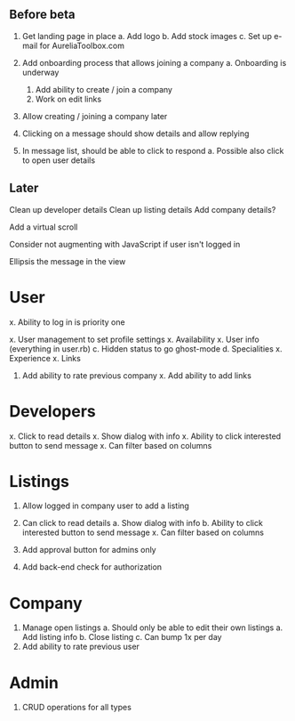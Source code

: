 ## Before beta

1. Get landing page in place
  a. Add logo
  b. Add stock images
  c. Set up e-mail for AureliaToolbox.com

1. Add onboarding process that allows joining a company
  a. Onboarding is underway
    1. Add ability to create / join a company
    1. Work on edit links

1. Allow creating / joining a company later

1. Clicking on a message should show details and allow replying

1. In message list, should be able to click to respond
  a. Possible also click to open user details


## Later

Clean up developer details
Clean up listing details
Add company details?

Add a virtual scroll

Consider not augmenting with JavaScript if user isn't logged in

Ellipsis the message in the view


# User

x. Ability to log in is priority one

x. User management to set profile settings
  x. Availability
  x. User info (everything in user.rb)
  c. Hidden status to go ghost-mode
  d. Specialities
  x. Experience
  x. Links

1. Add ability to rate previous company
x. Add ability to add links

# Developers

x. Click to read details
  x. Show dialog with info
  x. Ability to click interested button to send message
x. Can filter based on columns

# Listings

1. Allow logged in company user to add a listing

1. Can click to read details
  a. Show dialog with info
  b. Ability to click interested button to send message
x. Can filter based on columns
1. Add approval button for admins only
1. Add back-end check for authorization

# Company

1. Manage open listings
  a. Should only be able to edit their own listings
  a. Add listing info
  b. Close listing
  c. Can bump 1x per day
1. Add ability to rate previous user

# Admin

1. CRUD operations for all types
